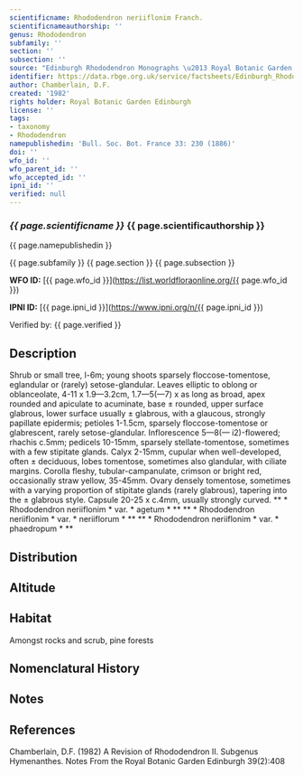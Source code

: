 ```yaml
---
scientificname: Rhododendron neriiflonim Franch.
scientificnameauthorship: ''
genus: Rhododendron
subfamily: ''
section: ''
subsection: ''
source: "Edinburgh Rhododendron Monographs \u2013 Royal Botanic Garden Edinburgh"
identifier: https://data.rbge.org.uk/service/factsheets/Edinburgh_Rhododendron_Monographs.xhtml
author: Chamberlain, D.F.
created: '1982'
rights holder: Royal Botanic Garden Edinburgh
license: ''
tags:
- taxonomy
- Rhododendron
namepublishedin: 'Bull. Soc. Bot. France 33: 230 (1886)'
doi: ''
wfo_id: ''
wfo_parent_id: ''
wfo_accepted_id: ''
ipni_id: ''
verified: null
---
```

### _{{ page.scientificname }}_ {{ page.scientificauthorship }}
 {{ page.namepublishedin }}

{{ page.subfamily }} {{ page.section }} {{ page.subsection }}

**WFO ID:** [{{ page.wfo_id }}](https://list.worldfloraonline.org/{{ page.wfo_id }})

**IPNI ID:** [{{ page.ipni_id }}](https://www.ipni.org/n/{{ page.ipni_id }})

Verified by: {{ page.verified }}



## Description
Shrub or small tree, l-6m; young shoots sparsely floccose-tomentose, eglandular or (rarely) setose-glandular. Leaves elliptic to oblong or oblanceolate, 4-11 x 1.9—3.2cm, 1.7—5(—7) x as long as broad, apex rounded and apiculate to acuminate, base ± rounded, upper surface glabrous, lower surface usually ± glabrous, with a glaucous, strongly papillate epidermis; petioles 1-1.5cm, sparsely floccose-tomentose or glabrescent, rarely setose-glandular. Inflorescence 5—8(— i2)-flowered; rhachis c.5mm; pedicels 10-15mm, sparsely stellate-tomentose, sometimes with a few stipitate glands. Calyx 2-15mm, cupular when well-developed, often ± deciduous, lobes tomentose, sometimes also glandular, with ciliate margins. Corolla fleshy, tubular-campanulate, crimson or bright red, occasionally straw yellow, 35-45mm. Ovary densely tomentose, sometimes with a varying proportion of stipitate glands (rarely glabrous), tapering into the ± glabrous style. Capsule 20-25 x c.4mm, usually strongly curved. ** * Rhododendron neriiflonim * var. * agetum * ** ** * Rhododendron neriiflonim * var. * neriiflorum * ** ** * Rhododendron neriiflonim * var. * phaedropum * **

## Distribution


## Altitude


## Habitat
Amongst rocks and scrub, pine forests

## Nomenclatural History

                       
## Notes


## References

Chamberlain, D.F. (1982) A Revision of Rhododendron II. Subgenus Hymenanthes. Notes From the Royal Botanic Garden Edinburgh 39(2):408
